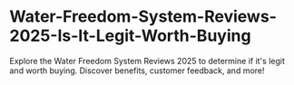 # Water-Freedom-System-Reviews-2025-Is-It-Legit-Worth-Buying
Explore the Water Freedom System Reviews 2025 to determine if it's legit and worth buying. Discover benefits, customer feedback, and more!

